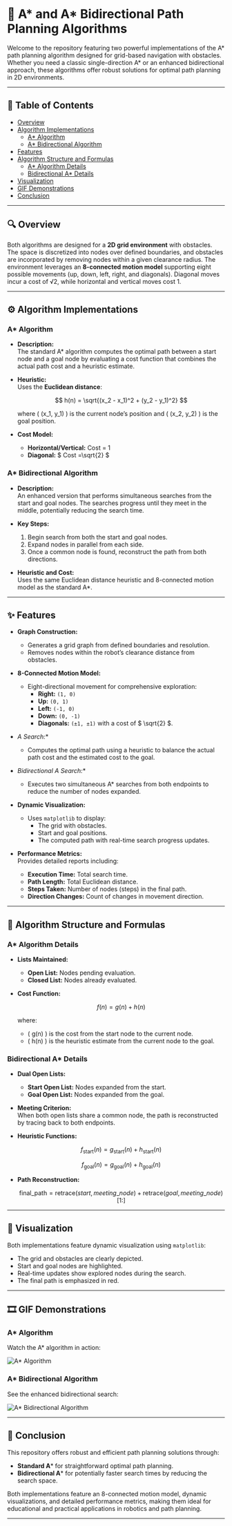 # 🚀 A* and A* Bidirectional Path Planning Algorithms

Welcome to the repository featuring two powerful implementations of the A* path planning algorithm designed for grid-based navigation with obstacles. Whether you need a classic single-direction A* or an enhanced bidirectional approach, these algorithms offer robust solutions for optimal path planning in 2D environments.

---

## 📑 Table of Contents

- [Overview](#overview)
- [Algorithm Implementations](#algorithm-implementations)
  - [A* Algorithm](#a-algorithm)
  - [A* Bidirectional Algorithm](#a-bidirectional-algorithm)
- [Features](#features)
- [Algorithm Structure and Formulas](#algorithm-structure-and-formulas)
  - [A* Algorithm Details](#a-algorithm-details)
  - [Bidirectional A* Details](#bidirectional-a-details)
- [Visualization](#visualization)
- [GIF Demonstrations](#gif-demonstrations)
- [Conclusion](#conclusion)

---

## 🔍 Overview

Both algorithms are designed for a **2D grid environment** with obstacles. The space is discretized into nodes over defined boundaries, and obstacles are incorporated by removing nodes within a given clearance radius. The environment leverages an **8-connected motion model** supporting eight possible movements (up, down, left, right, and diagonals). Diagonal moves incur a cost of √2, while horizontal and vertical moves cost 1.

---

## ⚙️ Algorithm Implementations

### A* Algorithm

- **Description:**  
  The standard A* algorithm computes the optimal path between a start node and a goal node by evaluating a cost function that combines the actual path cost and a heuristic estimate.

- **Heuristic:**  
  Uses the **Euclidean distance**:
  
  $$
  h(n) = \sqrt{(x_2 - x_1)^2 + (y_2 - y_1)^2}
  $$
  
  where \( (x_1, y_1) \) is the current node’s position and \( (x_2, y_2) \) is the goal position.

- **Cost Model:**  
  - **Horizontal/Vertical:** Cost = 1  
  - **Diagonal:**  $ Cost =\sqrt{2} $

### A* Bidirectional Algorithm

- **Description:**  
  An enhanced version that performs simultaneous searches from the start and goal nodes. The searches progress until they meet in the middle, potentially reducing the search time.

- **Key Steps:**
  1. Begin search from both the start and goal nodes.
  2. Expand nodes in parallel from each side.
  3. Once a common node is found, reconstruct the path from both directions.

- **Heuristic and Cost:**  
  Uses the same Euclidean distance heuristic and 8-connected motion model as the standard A*.

---

## ✨ Features

- **Graph Construction:**  
  - Generates a grid graph from defined boundaries and resolution.
  - Removes nodes within the robot’s clearance distance from obstacles.

- **8-Connected Motion Model:**  
  - Eight-directional movement for comprehensive exploration:
    - **Right:** `(1, 0)`
    - **Up:** `(0, 1)`
    - **Left:** `(-1, 0)`
    - **Down:** `(0, -1)`
    - **Diagonals:** `(±1, ±1)` with a cost of $ \sqrt{2} $.

- **A* Search:**  
  - Computes the optimal path using a heuristic to balance the actual path cost and the estimated cost to the goal.

- **Bidirectional A* Search:**  
  - Executes two simultaneous A* searches from both endpoints to reduce the number of nodes expanded.

- **Dynamic Visualization:**  
  - Uses `matplotlib` to display:
    - The grid with obstacles.
    - Start and goal positions.
    - The computed path with real-time search progress updates.

- **Performance Metrics:**  
  Provides detailed reports including:
  - **Execution Time:** Total search time.
  - **Path Length:** Total Euclidean distance.
  - **Steps Taken:** Number of nodes (steps) in the final path.
  - **Direction Changes:** Count of changes in movement direction.

---

## 📐 Algorithm Structure and Formulas

### A* Algorithm Details

- **Lists Maintained:**
  - **Open List:** Nodes pending evaluation.
  - **Closed List:** Nodes already evaluated.

- **Cost Function:**

  $$
  f(n) = g(n) + h(n)
  $$

  where:
  - \( g(n) \) is the cost from the start node to the current node.
  - \( h(n) \) is the heuristic estimate from the current node to the goal.

### Bidirectional A* Details

- **Dual Open Lists:**
  - **Start Open List:** Nodes expanded from the start.
  - **Goal Open List:** Nodes expanded from the goal.

- **Meeting Criterion:**  
  When both open lists share a common node, the path is reconstructed by tracing back to both endpoints.

- **Heuristic Functions:**

  $$
  f_{\text{start}}(n) = g_{\text{start}}(n) + h_{\text{start}}(n)
  $$
  
  $$
  f_{\text{goal}}(n) = g_{\text{goal}}(n) + h_{\text{goal}}(n)
  $$

- **Path Reconstruction:**

  $$
  \text{final\_path} = \text{retrace}(start, meeting\_node) + \text{retrace}(goal, meeting\_node)[1:]
  $$

---

## 🎨 Visualization

Both implementations feature dynamic visualization using `matplotlib`:
- The grid and obstacles are clearly depicted.
- Start and goal nodes are highlighted.
- Real-time updates show explored nodes during the search.
- The final path is emphasized in red.

---

## 🎞️ GIF Demonstrations

### A* Algorithm

Watch the A* algorithm in action:

![A* Algorithm](/media/astar.gif)

### A* Bidirectional Algorithm

See the enhanced bidirectional search:

![A* Bidirectional Algorithm](/media/astar_bidirectional.gif)

---

## 🏁 Conclusion

This repository offers robust and efficient path planning solutions through:
- **Standard A*** for straightforward optimal path planning.
- **Bidirectional A*** for potentially faster search times by reducing the search space.

Both implementations feature an 8-connected motion model, dynamic visualizations, and detailed performance metrics, making them ideal for educational and practical applications in robotics and path planning.

---

